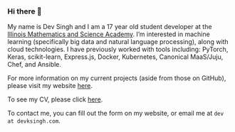 ### Hi there 👋

My name is Dev Singh and I am a 17 year old student developer at the [Illinois Mathematics and Science Academy](https://imsa.edu). I’m interested in machine learning (specifically big data and natural language processing), along with cloud technologies. I have previously worked with tools including: PyTorch, Keras, scikit-learn, Express.js, Docker, Kubernetes, Canonical MaaS/Juju, Chef, and Ansible.

For more information on my current projects (aside from those on GitHub), please visit my website [here](https://devksingh.com). 

To see my CV, please click [here](https://devksingh.com/cv.html).

To contact me, you can fill out the form on my website, or email me at `dev at devksingh.com`.
